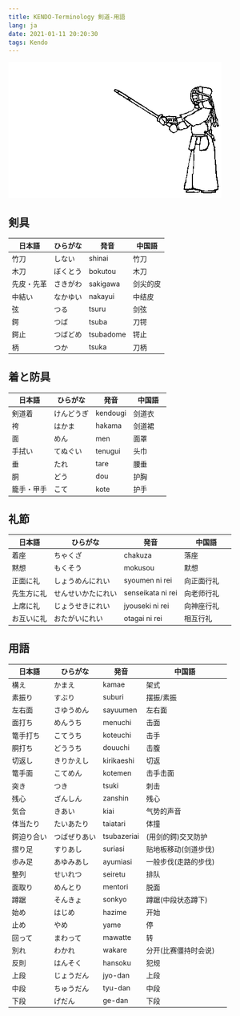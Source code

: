 ```yaml
---
title: KENDO-Terminology 剣道-用語
lang: ja
date: 2021-01-11 20:20:30
tags: Kendo
---
```

![W](/image/Kendo/kendo.gif)

##  剣具
| 日本語  |  ひらがな    |     発音         | 中国語      |
|------------|---------------|----------------|---------------|
| 竹刀    | しない       | shinai        | 竹刀 　        |
| 木刀    | ぼくとう     | bokutou         | 木刀　　        |
| 先皮・先革 | さきがわ    | sakigawa       | 剑尖的皮       |
| 中結い    | なかゆい    | nakayui         | 中结皮      |
| 弦     | つる       | tsuru         | 剑弦       |
| 鍔     | つば       | tsuba         | 刀锷       |
| 鍔止   | つばどめ    | tsubadome      | 锷止      |
| 柄     | つか       | tsuka         | 刀柄       |

## 着と防具
| 日本語  |  ひらがな    |     発音         | 中国語      |
|------------|---------------|----------------|---------------|
| 剣道着    | けんどうぎ   | kendougi     | 剑道衣 　        | 
| 袴      | はかま      | hakama      | 剑道裙 　        | 
| 面      | めん        | men         | 面罩 　        | 
| 手拭い    | てぬぐい   | tenugui       | 头巾 　        | 
| 垂      | たれ       | tare        | 腰垂 　        | 
| 胴      | どう       | dou        | 护胸 　        | 
| 籠手・甲手  | こて     | kote        | 护手 　        | 

## 礼節
| 日本語  |  ひらがな    |     発音         | 中国語      |
|------------|---------------|----------------|---------------|
| 着座    | ちゃくざ       | chakuza        | 落座 　    | 
| 黙想    | もくそう       | mokusou        | 默想 　    | 
| 正面に礼   | しょうめんにれい     | syoumen ni rei   | 向正面行礼 　  | 
| 先生方に礼  | せんせいかたにれい   | senseikata ni rei   | 向老师行礼 | 
| 上席に礼   | じょうせきにれい    | jyouseki ni rei   | 向神座行礼 | 
| お互いに礼  | おたがいにれい     | otagai ni rei     | 相互行礼 　| 

## 用語
| 日本語  |  ひらがな    |     発音         | 中国語      |
|------------|---------------|----------------|---------------|
| 構え    | かまえ       | kamae        | 架式 　        |
| 素振り    | すぶり       | suburi        | 摆振/素振 　        | 
| 左右面    | さゆうめん       | sayuumen        | 左右面 　        | 
| 面打ち    | めんうち       | menuchi        | 击面 　        | 
| 篭手打ち    | こてうち       | koteuchi        | 击手 　        | 
| 胴打ち    | どううち       | douuchi        | 击腹 　        | 
| 切返し    | きりかえし       | kirikaeshi        | 切返 　        | 
| 篭手面    | こてめん       | kotemen        | 击手击面 　        | 
| 突き    | つき       | tsuki        | 刺击 　        | 
| 残心    | ざんしん       | zanshin        | 残心 　        | 
| 気合    | きあい       | kiai        | 气势的声音 　        | 
| 体当たり    | たいあたり       | taiatari        | 体撞 　        | 
| 鍔迫り合い    | つばぜりあい     | tsubazeriai       | (用剑的鍔)交叉防护      | 
| 摺り足    | すりあし       | suriasi        | 贴地板移动(剑道步伐) 　        | 
| 歩み足    | あゆみあし       | ayumiasi        | 一般步伐(走路的步伐) 　        | 
| 整列    | せいれつ       | seiretu        | 排队 　        | 
| 面取り    | めんとり       | mentori        | 脱面 　        | 
| 蹲踞    | そんきょ       | sonkyo        | 蹲踞(中段状态蹲下) 　        | 
| 始め    | はじめ       | hazime        | 开始 　        | 
| 止め    | やめ       | yame        | 停 　        | 
| 回って    | まわって       | mawatte        | 转 　        | 
| 別れ    | わかれ       | wakare        | 分开(比赛僵持时会说) 　        | 
| 反則    | はんそく       | hansoku        | 犯规 　        | 
| 上段    | じょうだん       | jyo-dan        | 上段 　        | 
| 中段    | ちゅうだん       | tyu-dan        | 中段 　        | 
| 下段    | げだん       | ge-dan        | 下段 　        | 